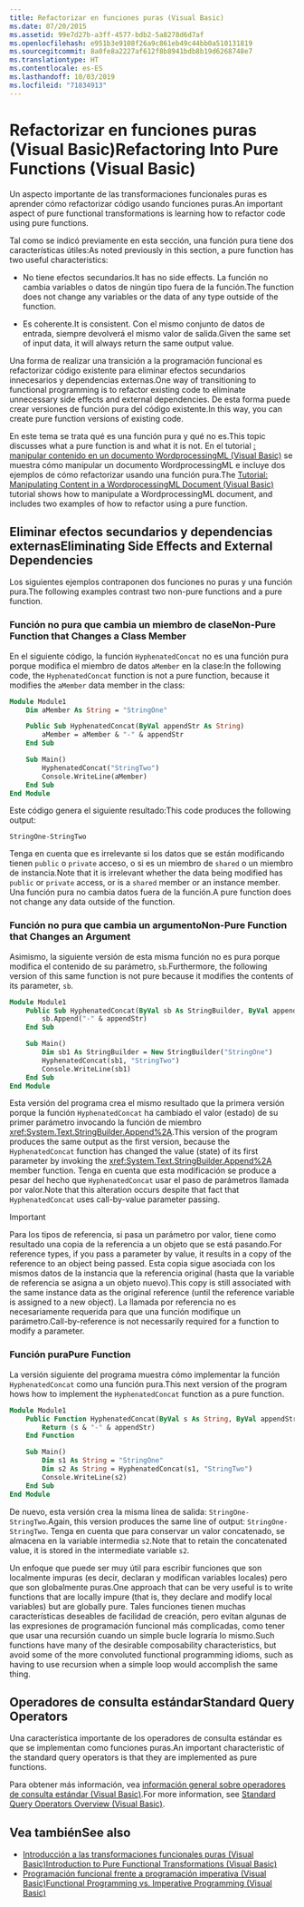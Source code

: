 ```yaml
---
title: Refactorizar en funciones puras (Visual Basic)
ms.date: 07/20/2015
ms.assetid: 99e7d27b-a3ff-4577-bdb2-5a8278d6d7af
ms.openlocfilehash: e951b3e9108f26a9c861eb49c44bb0a510131819
ms.sourcegitcommit: 8a0fe8a2227af612f8b8941bdb8b19d6268748e7
ms.translationtype: HT
ms.contentlocale: es-ES
ms.lasthandoff: 10/03/2019
ms.locfileid: "71834913"
---
```

# <a name="refactoring-into-pure-functions-visual-basic"></a><span data-ttu-id="863be-102">Refactorizar en funciones puras (Visual Basic)</span><span class="sxs-lookup"><span data-stu-id="863be-102">Refactoring Into Pure Functions (Visual Basic)</span></span>

<span data-ttu-id="863be-103">Un aspecto importante de las transformaciones funcionales puras es aprender cómo refactorizar código usando funciones puras.</span><span class="sxs-lookup"><span data-stu-id="863be-103">An important aspect of pure functional transformations is learning how to refactor code using pure functions.</span></span>

<span data-ttu-id="863be-104">Tal como se indicó previamente en esta sección, una función pura tiene dos características útiles:</span><span class="sxs-lookup"><span data-stu-id="863be-104">As noted previously in this section, a pure function has two useful characteristics:</span></span>

- <span data-ttu-id="863be-105">No tiene efectos secundarios.</span><span class="sxs-lookup"><span data-stu-id="863be-105">It has no side effects.</span></span> <span data-ttu-id="863be-106">La función no cambia variables o datos de ningún tipo fuera de la función.</span><span class="sxs-lookup"><span data-stu-id="863be-106">The function does not change any variables or the data of any type outside of the function.</span></span>

- <span data-ttu-id="863be-107">Es coherente.</span><span class="sxs-lookup"><span data-stu-id="863be-107">It is consistent.</span></span> <span data-ttu-id="863be-108">Con el mismo conjunto de datos de entrada, siempre devolverá el mismo valor de salida.</span><span class="sxs-lookup"><span data-stu-id="863be-108">Given the same set of input data, it will always return the same output value.</span></span>

 <span data-ttu-id="863be-109">Una forma de realizar una transición a la programación funcional es refactorizar código existente para eliminar efectos secundarios innecesarios y dependencias externas.</span><span class="sxs-lookup"><span data-stu-id="863be-109">One way of transitioning to functional programming is to refactor existing code to eliminate unnecessary side effects and external dependencies.</span></span> <span data-ttu-id="863be-110">De esta forma puede crear versiones de función pura del código existente.</span><span class="sxs-lookup"><span data-stu-id="863be-110">In this way, you can create pure function versions of existing code.</span></span>

<span data-ttu-id="863be-111">En este tema se trata qué es una función pura y qué no es.</span><span class="sxs-lookup"><span data-stu-id="863be-111">This topic discusses what a pure function is and what it is not.</span></span> <span data-ttu-id="863be-112">En el tutorial [: manipular contenido en un documento WordprocessingML (Visual Basic)](../../../../visual-basic/programming-guide/concepts/linq/tutorial-manipulating-content-in-a-wordprocessingml-document.md) se muestra cómo manipular un documento WordprocessingML e incluye dos ejemplos de cómo refactorizar usando una función pura.</span><span class="sxs-lookup"><span data-stu-id="863be-112">The [Tutorial: Manipulating Content in a WordprocessingML Document (Visual Basic)](../../../../visual-basic/programming-guide/concepts/linq/tutorial-manipulating-content-in-a-wordprocessingml-document.md) tutorial shows how to manipulate a WordprocessingML document, and includes two examples of how to refactor using a pure function.</span></span>

## <a name="eliminating-side-effects-and-external-dependencies"></a><span data-ttu-id="863be-113">Eliminar efectos secundarios y dependencias externas</span><span class="sxs-lookup"><span data-stu-id="863be-113">Eliminating Side Effects and External Dependencies</span></span>

<span data-ttu-id="863be-114">Los siguientes ejemplos contraponen dos funciones no puras y una función pura.</span><span class="sxs-lookup"><span data-stu-id="863be-114">The following examples contrast two non-pure functions and a pure function.</span></span>

### <a name="non-pure-function-that-changes-a-class-member"></a><span data-ttu-id="863be-115">Función no pura que cambia un miembro de clase</span><span class="sxs-lookup"><span data-stu-id="863be-115">Non-Pure Function that Changes a Class Member</span></span>

<span data-ttu-id="863be-116">En el siguiente código, la función `HyphenatedConcat` no es una función pura porque modifica el miembro de datos `aMember` en la clase:</span><span class="sxs-lookup"><span data-stu-id="863be-116">In the following code, the `HyphenatedConcat` function is not a pure function, because it modifies the `aMember` data member in the class:</span></span>

```vb
Module Module1
    Dim aMember As String = "StringOne"

    Public Sub HyphenatedConcat(ByVal appendStr As String)
        aMember = aMember & "-" & appendStr
    End Sub

    Sub Main()
        HyphenatedConcat("StringTwo")
        Console.WriteLine(aMember)
    End Sub
End Module
```

<span data-ttu-id="863be-117">Este código genera el siguiente resultado:</span><span class="sxs-lookup"><span data-stu-id="863be-117">This code produces the following output:</span></span>

```console
StringOne-StringTwo
```

<span data-ttu-id="863be-118">Tenga en cuenta que es irrelevante si los datos que se están modificando tienen `public` o `private` acceso, o si es un miembro de `shared` o un miembro de instancia.</span><span class="sxs-lookup"><span data-stu-id="863be-118">Note that it is irrelevant whether the data being modified has `public` or `private` access, or is a  `shared` member or an instance member.</span></span> <span data-ttu-id="863be-119">Una función pura no cambia datos fuera de la función.</span><span class="sxs-lookup"><span data-stu-id="863be-119">A pure function does not change any data outside of the function.</span></span>

### <a name="non-pure-function-that-changes-an-argument"></a><span data-ttu-id="863be-120">Función no pura que cambia un argumento</span><span class="sxs-lookup"><span data-stu-id="863be-120">Non-Pure Function that Changes an Argument</span></span>

<span data-ttu-id="863be-121">Asimismo, la siguiente versión de esta misma función no es pura porque modifica el contenido de su parámetro, `sb`.</span><span class="sxs-lookup"><span data-stu-id="863be-121">Furthermore, the following version of this same function is not pure because it modifies the contents of its parameter, `sb`.</span></span>

```vb
Module Module1
    Public Sub HyphenatedConcat(ByVal sb As StringBuilder, ByVal appendStr As String)
        sb.Append("-" & appendStr)
    End Sub

    Sub Main()
        Dim sb1 As StringBuilder = New StringBuilder("StringOne")
        HyphenatedConcat(sb1, "StringTwo")
        Console.WriteLine(sb1)
    End Sub
End Module
```

<span data-ttu-id="863be-122">Esta versión del programa crea el mismo resultado que la primera versión porque la función `HyphenatedConcat` ha cambiado el valor (estado) de su primer parámetro invocando la función de miembro <xref:System.Text.StringBuilder.Append%2A>.</span><span class="sxs-lookup"><span data-stu-id="863be-122">This version of the program produces the same output as the first version, because the `HyphenatedConcat` function has changed the value (state) of its first parameter by invoking the <xref:System.Text.StringBuilder.Append%2A> member function.</span></span> <span data-ttu-id="863be-123">Tenga en cuenta que esta modificación se produce a pesar del hecho que `HyphenatedConcat` usar el paso de parámetros llamada por valor.</span><span class="sxs-lookup"><span data-stu-id="863be-123">Note that this alteration occurs despite that fact that `HyphenatedConcat` uses call-by-value parameter passing.</span></span>

> [!IMPORTANT]
> <span data-ttu-id="863be-124">Para los tipos de referencia, si pasa un parámetro por valor, tiene como resultado una copia de la referencia a un objeto que se está pasando.</span><span class="sxs-lookup"><span data-stu-id="863be-124">For reference types, if you pass a parameter by value, it results in a copy of the reference to an object being passed.</span></span> <span data-ttu-id="863be-125">Esta copia sigue asociada con los mismos datos de la instancia que la referencia original (hasta que la variable de referencia se asigna a un objeto nuevo).</span><span class="sxs-lookup"><span data-stu-id="863be-125">This copy is still associated with the same instance data as the original reference (until the reference variable is assigned to a new object).</span></span> <span data-ttu-id="863be-126">La llamada por referencia no es necesariamente requerida para que una función modifique un parámetro.</span><span class="sxs-lookup"><span data-stu-id="863be-126">Call-by-reference is not necessarily required for a function to modify a parameter.</span></span>

### <a name="pure-function"></a><span data-ttu-id="863be-127">Función pura</span><span class="sxs-lookup"><span data-stu-id="863be-127">Pure Function</span></span>

<span data-ttu-id="863be-128">La versión siguiente del programa muestra cómo implementar la función `HyphenatedConcat` como una función pura.</span><span class="sxs-lookup"><span data-stu-id="863be-128">This next version of the program hows how to implement the `HyphenatedConcat` function as a pure function.</span></span>

```vb
Module Module1
    Public Function HyphenatedConcat(ByVal s As String, ByVal appendStr As String) As String
        Return (s & "-" & appendStr)
    End Function

    Sub Main()
        Dim s1 As String = "StringOne"
        Dim s2 As String = HyphenatedConcat(s1, "StringTwo")
        Console.WriteLine(s2)
    End Sub
End Module
```

<span data-ttu-id="863be-129">De nuevo, esta versión crea la misma línea de salida: `StringOne-StringTwo`.</span><span class="sxs-lookup"><span data-stu-id="863be-129">Again, this version produces the same line of output: `StringOne-StringTwo`.</span></span> <span data-ttu-id="863be-130">Tenga en cuenta que para conservar un valor concatenado, se almacena en la variable intermedia `s2`.</span><span class="sxs-lookup"><span data-stu-id="863be-130">Note that to retain the concatenated value, it is stored in the intermediate variable `s2`.</span></span>

<span data-ttu-id="863be-131">Un enfoque que puede ser muy útil para escribir funciones que son localmente impuras (es decir, declaran y modifican variables locales) pero que son globalmente puras.</span><span class="sxs-lookup"><span data-stu-id="863be-131">One approach that can be very useful is to write functions that are locally impure (that is, they declare and modify local variables) but are globally pure.</span></span> <span data-ttu-id="863be-132">Tales funciones tienen muchas características deseables de facilidad de creación, pero evitan algunas de las expresiones de programación funcional más complicadas, como tener que usar una recursión cuando un simple bucle lograría lo mismo.</span><span class="sxs-lookup"><span data-stu-id="863be-132">Such functions have many of the desirable composability characteristics, but avoid some of the more convoluted functional programming idioms, such as having to use recursion when a simple loop would accomplish the same thing.</span></span>

## <a name="standard-query-operators"></a><span data-ttu-id="863be-133">Operadores de consulta estándar</span><span class="sxs-lookup"><span data-stu-id="863be-133">Standard Query Operators</span></span>

<span data-ttu-id="863be-134">Una característica importante de los operadores de consulta estándar es que se implementan como funciones puras.</span><span class="sxs-lookup"><span data-stu-id="863be-134">An important characteristic of the standard query operators is that they are implemented as pure functions.</span></span>

<span data-ttu-id="863be-135">Para obtener más información, vea [información general sobre operadores de consulta estándar (Visual Basic)](../../../../visual-basic/programming-guide/concepts/linq/standard-query-operators-overview.md).</span><span class="sxs-lookup"><span data-stu-id="863be-135">For more information, see [Standard Query Operators Overview (Visual Basic)](../../../../visual-basic/programming-guide/concepts/linq/standard-query-operators-overview.md).</span></span>

## <a name="see-also"></a><span data-ttu-id="863be-136">Vea también</span><span class="sxs-lookup"><span data-stu-id="863be-136">See also</span></span>

- [<span data-ttu-id="863be-137">Introducción a las transformaciones funcionales puras (Visual Basic)</span><span class="sxs-lookup"><span data-stu-id="863be-137">Introduction to Pure Functional Transformations (Visual Basic)</span></span>](../../../../visual-basic/programming-guide/concepts/linq/introduction-to-pure-functional-transformations.md)
- [<span data-ttu-id="863be-138">Programación funcional frente a programación imperativa (Visual Basic)</span><span class="sxs-lookup"><span data-stu-id="863be-138">Functional Programming vs. Imperative Programming (Visual Basic)</span></span>](../../../../visual-basic/programming-guide/concepts/linq/functional-programming-vs-imperative-programming.md)
